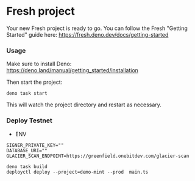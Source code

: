 # Fresh project

Your new Fresh project is ready to go. You can follow the Fresh "Getting
Started" guide here: https://fresh.deno.dev/docs/getting-started

### Usage

Make sure to install Deno: https://deno.land/manual/getting_started/installation

Then start the project:

```
deno task start
```

This will watch the project directory and restart as necessary.


### Deploy Testnet

- ENV

```
SIGNER_PRIVATE_KEY=""
DATABASE_URI=""
GLACIER_SCAN_ENDPOINT=https://greenfield.onebitdev.com/glacier-scan
```

```
deno task build
deployctl deploy --project=demo-mint --prod  main.ts
```